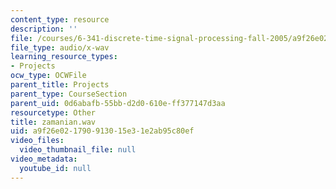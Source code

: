 ```yaml
---
content_type: resource
description: ''
file: /courses/6-341-discrete-time-signal-processing-fall-2005/a9f26e021790913015e31e2ab95c80ef_zamanian.wav
file_type: audio/x-wav
learning_resource_types:
- Projects
ocw_type: OCWFile
parent_title: Projects
parent_type: CourseSection
parent_uid: 0d6abafb-55bb-d2d0-610e-ff377147d3aa
resourcetype: Other
title: zamanian.wav
uid: a9f26e02-1790-9130-15e3-1e2ab95c80ef
video_files:
  video_thumbnail_file: null
video_metadata:
  youtube_id: null
---
```

